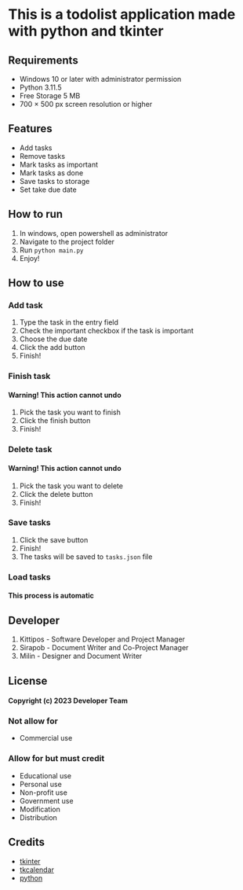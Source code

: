 # This is a todolist application made with python and tkinter

## Requirements
- Windows 10 or later with administrator permission
- Python 3.11.5
- Free Storage 5 MB
- 700 × 500 px screen resolution or higher

## Features
- Add tasks
- Remove tasks
- Mark tasks as important
- Mark tasks as done
- Save tasks to storage
- Set take due date

## How to run
1. In windows, open powershell as administrator 
2. Navigate to the project folder
3. Run `python main.py`
4. Enjoy!

## How to use
### Add task
1. Type the task in the entry field
2. Check the important checkbox if the task is important
3. Choose the due date
4. Click the add button
5. Finish!

### Finish task
#### Warning! This action cannot undo
1. Pick the task you want to finish
2. Click the finish button
3. Finish!

### Delete task
#### Warning! This action cannot undo
1. Pick the task you want to delete
2. Click the delete button
3. Finish!

### Save tasks
1. Click the save button
2. Finish!
3. The tasks will be saved to `tasks.json` file

### Load tasks
#### This process is automatic


## Developer
1. Kittipos - Software Developer and Project Manager
2. Sirapob - Document Writer and Co-Project Manager
3. Milin - Designer and Document Writer

## License

#### Copyright (c) 2023 Developer Team
### Not allow for
- Commercial use
### Allow for but must credit
- Educational use
- Personal use
- Non-profit use
- Government use
- Modification
- Distribution

## Credits
- [tkinter](https://docs.python.org/3/library/tkinter.html)
- [tkcalendar](https://pypi.org/project/tkcalendar/)
- [python](https://www.python.org/)